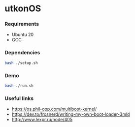 # utkonOS

### Requirements

* Ubuntu 20
* GCC

### Dependencies

```bash
bash ./setup.sh
```

### Demo

```bash
bash ./run.sh
```

### Useful links

* https://os.phil-opp.com/multiboot-kernel/
* https://dev.to/frosnerd/writing-my-own-boot-loader-3mld
* http://www.lexpr.ru/node/405
